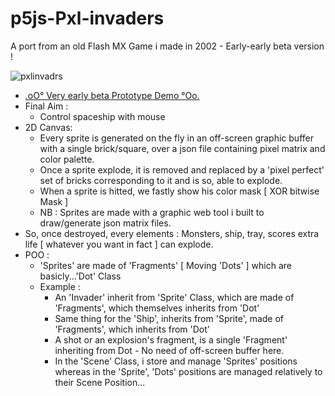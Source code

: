 # p5js-Pxl-invaders

A port from an old Flash MX Game i made in 2002 - Early-early beta version !

![pxlinvadrs](https://github.com/CaptainFurax/p5xjs-pxl-invadrs/blob/main/CPT2205040933-1268x951.png)

+ [.oO° Very early beta Prototype Demo °Oo.](https://github.com/CaptainFurax/001-p5js-Pixel-Invaders/)
+ Final Aim : 
  + Control spaceship with mouse
+ 2D Canvas:
  + Every sprite is generated on the fly in an off-screen graphic buffer with a single brick/square, over a json file containing pixel matrix and color palette.
  + Once a sprite explode, it is removed and replaced by a 'pixel perfect' set of bricks corresponding to it and is so, able to explode.
  + When a sprite is hitted, we fastly show his color mask [ XOR bitwise Mask ]
  + NB : Sprites are made with a graphic web tool i built to draw/generate json matrix files.
+ So, once destroyed, every elements : Monsters, ship, tray, scores extra life [ whatever you want in fact ] can explode.  
+ POO :
  + 'Sprites' are made of 'Fragments' [ Moving 'Dots' ] which are basicly...'Dot' Class
  + Example :
    + An 'Invader' inherit from 'Sprite' Class, which are made of 'Fragments', which themselves inherits from 'Dot' 
    + Same thing for the 'Ship', inherits from 'Sprite', made of 'Fragments', which inherits from 'Dot'
    + A shot or an explosion's fragment, is a single 'Fragment' inheriting from Dot - No need of off-screen buffer here.
    + In the 'Scene' Class, i store and manage 'Sprites' positions whereas in the 'Sprite', 'Dots' positions are managed relatively to their Scene Position...

